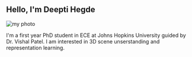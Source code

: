## Hello, I'm Deepti Hegde
![my photo](deepti.jpg=250x)

I'm a first year PhD student in ECE at Johns Hopkins University guided by Dr. Vishal Patel. I am interested in 3D scene unserstanding and representation learning. 





